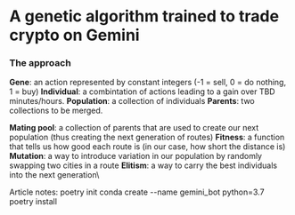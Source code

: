 # A genetic algorithm trained to trade crypto on Gemini


### The approach
**Gene**: an action represented by constant integers (-1 = sell, 0 = do nothing, 1 = buy)
**Individual**: a combintation of actions leading to a gain over TBD minutes/hours.
**Population**: a collection of individuals
**Parents**: two collections to be merged.


**Mating pool**: a collection of parents that are used to create our next population (thus creating the next generation of routes)
**Fitness**: a function that tells us how good each route is (in our case, how short the distance is)
**Mutation**: a way to introduce variation in our population by randomly swapping two cities in a route
**Elitism**: a way to carry the best individuals into the next generation\



Article notes:
poetry init
conda create --name gemini_bot python=3.7
poetry install